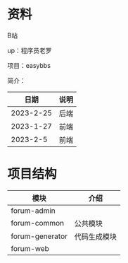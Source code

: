 # 资料

B站

up：程序员老罗

项目：easybbs

简介：

| 日期      | 说明 |
| --------- | ---- |
| 2023-2-25 | 后端 |
| 2023-1-27 | 前端 |
| 2023-2-5  | 前端 |

# 项目结构

| 模块            | 介绍         |
| --------------- | ------------ |
| forum-admin     |              |
| forum-common    | 公共模块     |
| forum-generator | 代码生成模块 |
| forum-web       |              |

